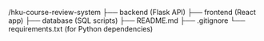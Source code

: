 /hku-course-review-system
├── backend (Flask API)
├── frontend (React app)
├── database (SQL scripts)
├── README.md
├── .gitignore
└── requirements.txt (for Python dependencies)
